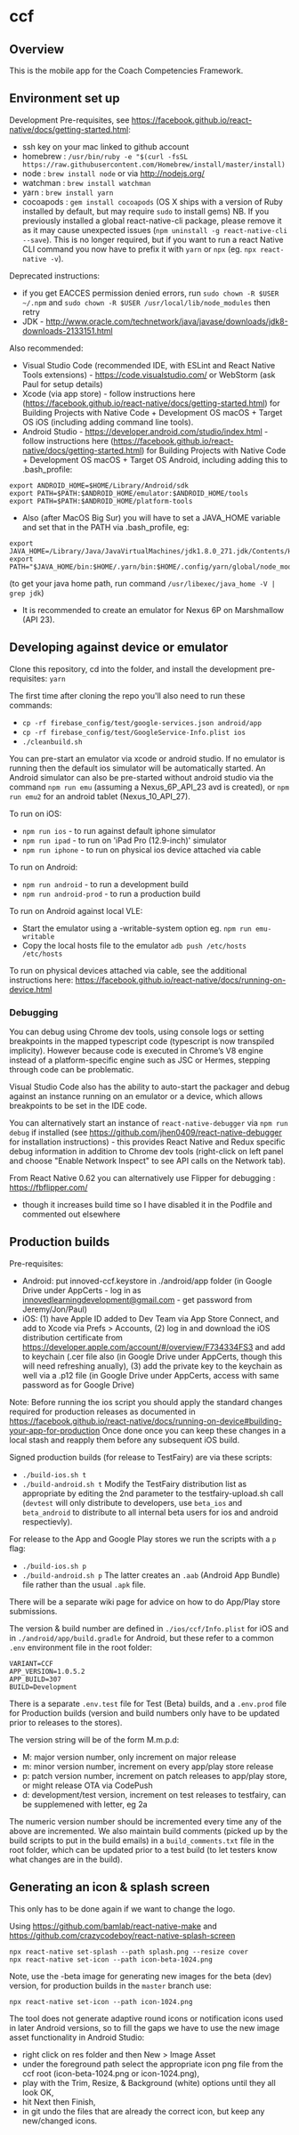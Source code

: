 # ccf

## Overview

This is the mobile app for the Coach Competencies Framework.

## Environment set up

Development Pre-requisites, see https://facebook.github.io/react-native/docs/getting-started.html:
- ssh key on your mac linked to github account
- homebrew : `/usr/bin/ruby -e "$(curl -fsSL https://raw.githubusercontent.com/Homebrew/install/master/install)`
- node : `brew install node` or via http://nodejs.org/
- watchman : `brew install watchman`
- yarn : `brew install yarn`
- cocoapods : `gem install cocoapods` (OS X ships with a version of Ruby installed by default, but may require `sudo` to install gems)
NB. If you previously installed a global react-native-cli package, please remove it as it may cause unexpected issues (`npm uninstall -g react-native-cli --save`). This is no longer required, but if you want to run a react Native CLI command you now have to prefix it with `yarn` or `npx` (eg. `npx react-native -v`).

Deprecated instructions:
- if you get EACCES permission denied errors, run `sudo chown -R $USER ~/.npm` and `sudo chown -R $USER /usr/local/lib/node_modules` then retry
- JDK - http://www.oracle.com/technetwork/java/javase/downloads/jdk8-downloads-2133151.html

Also recommended:
- Visual Studio Code (recommended IDE, with ESLint and React Native Tools extensions) - https://code.visualstudio.com/ or WebStorm (ask Paul for setup details)
- Xcode (via app store) - follow instructions here (https://facebook.github.io/react-native/docs/getting-started.html) for Building Projects with Native Code + Development OS macOS + Target OS iOS (including adding command line tools). 
- Android Studio - https://developer.android.com/studio/index.html - follow instructions here (https://facebook.github.io/react-native/docs/getting-started.html) for Building Projects with Native Code + Development OS macOS + Target OS Android, including adding this to .bash_profile:
```
export ANDROID_HOME=$HOME/Library/Android/sdk
export PATH=$PATH:$ANDROID_HOME/emulator:$ANDROID_HOME/tools
export PATH=$PATH:$ANDROID_HOME/platform-tools
```
- Also (after MacOS Big Sur) you will have to set a JAVA_HOME variable and set that in the PATH via .bash_profile, eg:
```
export JAVA_HOME=/Library/Java/JavaVirtualMachines/jdk1.8.0_271.jdk/Contents/Home
export PATH="$JAVA_HOME/bin:$HOME/.yarn/bin:$HOME/.config/yarn/global/node_modules/.bin:$PATH"
```
(to get your java home path, run command `/usr/libexec/java_home -V | grep jdk`)
- It is recommended to create an emulator for Nexus 6P on Marshmallow (API 23).

## Developing against device or emulator

Clone this repository, cd into the folder, and install the development pre-requisites:
`yarn`

The first time after cloning the repo you'll also need to run these commands:
- `cp -rf firebase_config/test/google-services.json android/app`
- `cp -rf firebase_config/test/GoogleService-Info.plist ios`
- `./cleanbuild.sh`

You can pre-start an emulator via xcode or android studio. If no emulator is running then the default ios simulator will be automatically started. An Android simulator can also be pre-started without android studio via the command `npm run emu` (assuming a Nexus_6P_API_23 avd is created), or `npm run emu2` for an android tablet (Nexus_10_API_27).
  
To run on iOS:
- `npm run ios` - to run against default iphone simulator
- `npm run ipad` - to run on 'iPad Pro (12.9-inch)' simulator
- `npm run iphone` - to run on physical ios device attached via cable

To run on Android:
- `npm run android` - to run a development build
- `npm run android-prod` - to run a production build

To run on Android against local VLE:
- Start the emulator using a -writable-system option eg. `npm run emu-writable`
- Copy the local hosts file to the emulator `adb push /etc/hosts /etc/hosts`

To run on physical devices attached via cable, see the additional instructions here: https://facebook.github.io/react-native/docs/running-on-device.html

### Debugging

You can debug using Chrome dev tools, using console logs or setting breakpoints in the mapped typescript code (typescript is now transpiled implicity). However because code is executed in Chrome’s V8 engine instead of a platform-specific engine such as JSC or Hermes, stepping through code can be problematic.

Visual Studio Code also has the ability to auto-start the packager and debug against an instance running on an emulator or a device, which allows breakpoints to be set in the IDE code. 

You can alternatively start an instance of `react-native-debugger` via `npm run debug` if installed (see https://github.com/jhen0409/react-native-debugger for installation instructions) - this provides React Native and Redux specific debug information in addition to Chrome dev tools (right-click on left panel and choose "Enable Network Inspect" to see API calls on the Network tab).

From React Native 0.62 you can alternatively use Flipper for debugging : https://fbflipper.com/
- though it increases build time so I have disabled it in the Podfile and commented out elsewhere

## Production builds

Pre-requisites:
- Android: put innoved-ccf.keystore in ./android/app folder (in Google Drive under AppCerts - log in as innovedlearningdevelopment@gmail.com - get password from Jeremy/Jon/Paul)
- iOS: (1) have Apple ID added to Dev Team via App Store Connect, and add to Xcode via Prefs > Accounts, (2) log in and download the iOS distribution certificate from https://developer.apple.com/account/#/overview/F734334FS3 and add to keychain (.cer file also (in Google Drive under AppCerts, though this will need refreshing anually), (3) add the private key to the keychain as well via a .p12 file (in Google Drive under AppCerts, access with same password as for Google Drive)

Note: Before running the ios script you should apply the standard changes required for production releases as
documented in https://facebook.github.io/react-native/docs/running-on-device#building-your-app-for-production
Once done once you can keep these changes in a local stash and reapply them before any subsequent iOS build.

Signed production builds (for release to TestFairy) are via these scripts:
- `./build-ios.sh t`
- `./build-android.sh t`
Modify the TestFairy distribution list as appropriate by editing the 2nd parameter to the testfairy-upload.sh call (`devtest` will only distribute to developers, use `beta_ios` and `beta_android` to distribute to all internal beta users for ios and android respectievly).

For release to the App and Google Play stores we run the scripts with a `p` flag:
- `./build-ios.sh p`
- `./build-android.sh p`
The latter creates an `.aab` (Android App Bundle) file rather than the usual `.apk` file.

There will be a separate wiki page for advice on how to do App/Play store submissions.

The version & build number are defined in `./ios/ccf/Info.plist` for iOS and in `./android/app/build.gradle` for Android, but these refer to a common `.env` environment file in the root folder:
```
VARIANT=CCF
APP_VERSION=1.0.5.2
APP_BUILD=307
BUILD=Development
```
There is a separate `.env.test` file for Test (Beta) builds, and a `.env.prod` file for Production builds (version and build numbers only have to be updated prior to releases to the stores).

The version string will be of the form M.m.p.d:
- M: major version number, only increment on major release
- m: minor version number, increment on every app/play store release
- p: patch version number, increment on patch releases to app/play store, or might release OTA via CodePush
- d: development/test version, increment on test releases to testfairy, can be supplemened with letter, eg 2a

The numeric version number should be incremented every time any of the above are incremented. We also maintain build comments (picked up by the build scripts to put in the build emails) in a `build_comments.txt` file in the root folder, which can be updated prior to a test build (to let testers know what changes are in the build).

## Generating an icon & splash screen

This only has to be done again if we want to change the logo. 

Using https://github.com/bamlab/react-native-make and https://github.com/crazycodeboy/react-native-splash-screen

```
npx react-native set-splash --path splash.png --resize cover
npx react-native set-icon --path icon-beta-1024.png
```

Note, use the -beta image for generating new images for the beta (dev) version, for production builds in the `master` branch use:

```
npx react-native set-icon --path icon-1024.png
```

The tool does not generate adaptive round icons or notification icons used in later Android versions, so to fill the gaps we have to use the new image asset functionality in Android Studio:
- right click on res folder and then New > Image Asset
- under the foreground path select the appropriate icon png file from the ccf root (icon-beta-1024.png or icon-1024.png),
- play with the Trim, Resize, & Background (white) options until they all look OK,
- hit Next then Finish,
- in git undo the files that are already the correct icon, but keep any new/changed icons.
